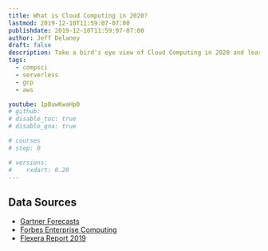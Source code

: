 ```yaml
---
title: What is Cloud Computing in 2020?
lastmod: 2019-12-10T11:59:07-07:00
publishdate: 2019-12-10T11:59:07-07:00
author: Jeff Delaney
draft: false
description: Take a bird's eye view of Cloud Computing in 2020 and learn essential concepts for software developers.
tags:
  - compsci
  - serverless
  - gcp
  - aws

youtube: 1pBuwKwaHp0
# github:
# disable_toc: true
# disable_qna: true

# courses
# step: 0

# versions:
#    rxdart: 0.20
---
```


## Data Sources

- [Gartner Forecasts](https://www.gartner.com/en/newsroom/press-releases/2019-04-02-gartner-forecasts-worldwide-public-cloud-revenue-to-g)
- [Forbes Enterprise Computing](https://www.forbes.com/sites/louiscolumbus/2018/08/30/state-of-enterprise-cloud-computing-2018)
- [Flexera Report 2019](https://resources.flexera.com/web/media/documents/rightscale-2019-state-of-the-cloud-report-from-flexera.pdf)
